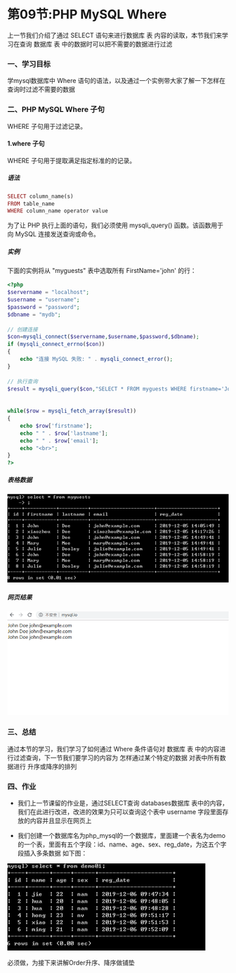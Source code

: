 # 第09节:PHP MySQL Where
上一节我们介绍了通过 SELECT 语句来进行数据库 表 内容的读取，本节我们来学习在查询 数据库 表 中的数据时可以把不需要的数据进行过滤

### 一、学习目标

学mysql数据库中 Where 语句的语法，以及通过一个实例带大家了解一下怎样在查询时过滤不需要的数据

### 二、PHP MySQL Where 子句

WHERE 子句用于过滤记录。

#### 1.where 子句

WHERE 子句用于提取满足指定标准的的记录。

##### 语法

``` PHP
SELECT column_name(s)
FROM table_name
WHERE column_name operator value
```

为了让 PHP 执行上面的语句，我们必须使用 mysqli_query() 函数。该函数用于向 MySQL 连接发送查询或命令。

##### 实例

下面的实例将从 "myguests" 表中选取所有 FirstName='john' 的行：

``` php
<?php
$servername = "localhost";
$username = "username";
$password = "password";
$dbname = "mydb";

// 创建连接
$con=mysqli_connect($servername,$username,$password,$dbname);
if (mysqli_connect_errno($con))
{
    echo "连接 MySQL 失败: " . mysqli_connect_error();
}

// 执行查询
$result = mysqli_query($con,"SELECT * FROM myguests WHERE firstname='John'");


while($row = mysqli_fetch_array($result))
{
    echo $row['firstname'];
    echo " " . $row['lastname'];
    echo " " . $row['email'];
    echo "<br>";
}
?>
```

##### 表格数据
![iamges](./../images/0609_img.png)

##### 网页结果

![images](./../images/0609_imgs.png)

### 三、总结

通过本节的学习，我们学习了如何通过 Where 条件语句对 数据库 表 中的内容进行过滤查询，下一节我们要学习的内容为 怎样通过某个特定的数据 对表中所有数据进行 升序或降序的排列

### 四、作业

* 我们上一节课留的作业是，通过SELECT查询 databases数据库 表中的内容，我们在此进行改进，改进的效果为只可以查询这个表中 username 字段里面存放的内容并且显示在网页上

* 我们创建一个数据库名为php_mysql的一个数据库，里面建一个表名为demo的一个表，里面有五个字段：id、name、age、sex、reg_date，为这五个字段插入多条数据 如下图：

![images](./../images/0609_image.png)

必须做，为接下来讲解Order升序、降序做铺垫
